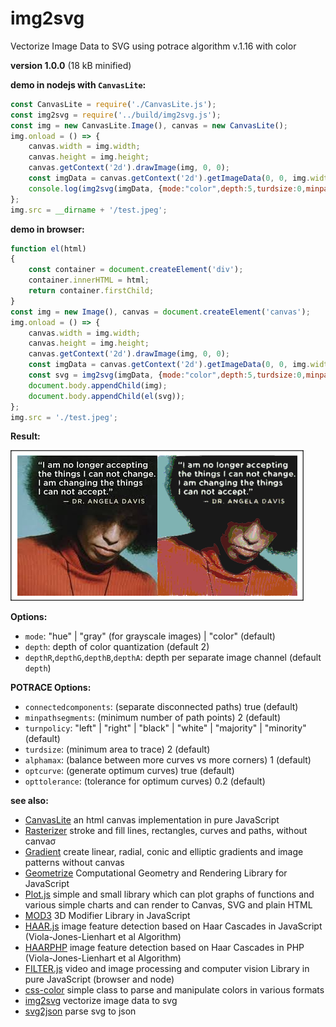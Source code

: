 # img2svg

Vectorize Image Data to SVG using potrace algorithm v.1.16 with color

**version 1.0.0** (18 kB minified)

**demo in nodejs with `CanvasLite`:**

```js
const CanvasLite = require('./CanvasLite.js');
const img2svg = require('../build/img2svg.js');
const img = new CanvasLite.Image(), canvas = new CanvasLite();
img.onload = () => {
    canvas.width = img.width;
    canvas.height = img.height;
    canvas.getContext('2d').drawImage(img, 0, 0);
    const imgData = canvas.getContext('2d').getImageData(0, 0, img.width, img.height);
    console.log(img2svg(imgData, {mode:"color",depth:5,turdsize:0,minpathsegments:2}));
};
img.src = __dirname + '/test.jpeg';
```

**demo in browser:**

```js
function el(html)
{
    const container = document.createElement('div');
    container.innerHTML = html;
    return container.firstChild;
}
const img = new Image(), canvas = document.createElement('canvas');
img.onload = () => {
    canvas.width = img.width;
    canvas.height = img.height;
    canvas.getContext('2d').drawImage(img, 0, 0);
    const imgData = canvas.getContext('2d').getImageData(0, 0, img.width, img.height);
    const svg = img2svg(imgData, {mode:"color",depth:5,turdsize:0,minpathsegments:2});
    document.body.appendChild(img);
    document.body.appendChild(el(svg));
};
img.src = './test.jpeg';
```

**Result:**

![img2svg demo](./img2svg.png)


**Options:**

* `mode`: "hue" | "gray" (for grayscale images) | "color" (default)
* `depth`: depth of color quantization (default 2)
* `depthR`,`depthG`,`depthB`,`depthA`: depth per separate image channel (default `depth`)

**POTRACE Options:**

* `connectedcomponents`: (separate disconnected paths) true (default)
* `minpathsegments`: (minimum number of path points) 2 (default)
* `turnpolicy`: "left" | "right" | "black" | "white" | "majority" | "minority" (default)
* `turdsize`: (minimum area to trace) 2 (default)
* `alphamax`: (balance between more curves vs more corners) 1 (default)
* `optcurve`: (generate optimum curves) true (default)
* `opttolerance`: (tolerance for optimum curves) 0.2 (default)

**see also:**

* [CanvasLite](https://github.com/foo123/CanvasLite) an html canvas implementation in pure JavaScript
* [Rasterizer](https://github.com/foo123/Rasterizer) stroke and fill lines, rectangles, curves and paths, without canvaσ
* [Gradient](https://github.com/foo123/Gradient) create linear, radial, conic and elliptic gradients and image patterns without canvas
* [Geometrize](https://github.com/foo123/Geometrize) Computational Geometry and Rendering Library for JavaScript
* [Plot.js](https://github.com/foo123/Plot.js) simple and small library which can plot graphs of functions and various simple charts and can render to Canvas, SVG and plain HTML
* [MOD3](https://github.com/foo123/MOD3) 3D Modifier Library in JavaScript
* [HAAR.js](https://github.com/foo123/HAAR.js) image feature detection based on Haar Cascades in JavaScript (Viola-Jones-Lienhart et al Algorithm)
* [HAARPHP](https://github.com/foo123/HAARPHP) image feature detection based on Haar Cascades in PHP (Viola-Jones-Lienhart et al Algorithm)
* [FILTER.js](https://github.com/foo123/FILTER.js) video and image processing and computer vision Library in pure JavaScript (browser and node)
* [css-color](https://github.com/foo123/css-color) simple class to parse and manipulate colors in various formats
* [img2svg](https://github.com/foo123/img2svg) vectorize image data to svg
* [svg2json](https://github.com/foo123/svg2json) parse svg to json

